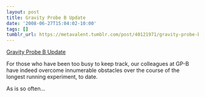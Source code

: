 ```yaml
---
layout: post
title: Gravity Probe B Update
date: '2008-06-27T15:04:02-10:00'
tags: []
tumblr_url: https://metavalent.tumblr.com/post/40121971/gravity-probe-b-update
---
```

[Gravity Probe B Update](https://metavalent.info/?p=758)  

For those who have been too busy to keep track, our colleagues at GP-B have indeed overcome innumerable obstacles over the course of the longest running experiment, to date.

As is so often…

